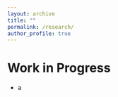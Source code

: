 ```yaml
---
layout: archive
title: ""
permalink: /research/
author_profile: true
---
```


# Work in Progress

- a